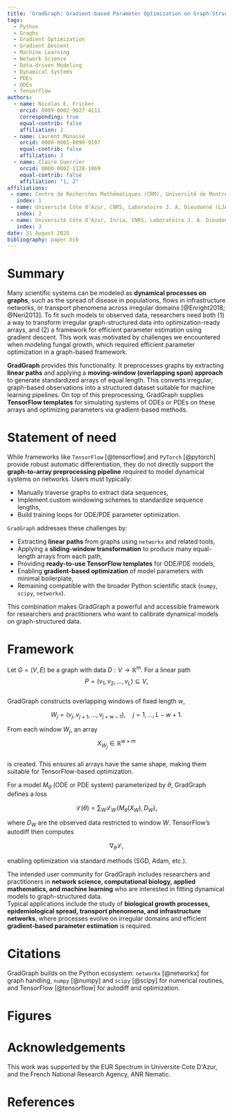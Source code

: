 ```yaml
---
title: 'GradGraph: Gradient-based Parameter Optimization on Graph-Structured Data in Python'
tags:
  - Python
  - Graphs
  - Gradient Optimization
  - Gradient Descent
  - Machine Learning
  - Network Science
  - Data-driven Modeling
  - Dynamical Systems
  - PDEs
  - ODEs
  - Tensorflow
authors:
  - name: Nicolas E. Fricker
    orcid: 0009-0002-9027-4111
    corresponding: true
    equal-contrib: false
    affiliation: 2
  - name: Laurent Monasse
    orcid: 0000-0001-8090-9107
    equal-contrib: false
    affiliation: 3
  - name: Claire Guerrier
    orcid: 0000-0002-1128-1069
    equal-contrib: false
    affiliation: "1, 2"
affiliations:
 - name: Centre de Recherches Mathématiques (CRM), Université de Montréal, CNRS, Montréal, Canada
   index: 1
 - name: Université Côte d’Azur, CNRS, Laboratoire J. A. Dieudonné (LJAD, UMR 7351), Nice, France
   index: 2
 - name: Université Côte d’Azur, Inria, CNRS, Laboratoire J. A. Dieudonné (LJAD, UMR 7351), EPC ACUMES, Nice, France
   index: 3
date: 31 August 2025
bibliography: paper.bib
---
```


# Summary

Many scientific systems can be modeled as **dynamical processes on graphs**, such as the spread of disease in populations, flows in infrastructure networks, or transport phenomena across irregular domains [@Enright2018; @Neri2013]. To fit such models to observed data, researchers need both (1) a way to transform irregular graph-structured data into optimization-ready arrays, and (2) a framework for efficient parameter estimation using gradient descent. This work was motivated by challenges we encountered when modeling fungal growth, which required efficient parameter optimization in a graph-based framework.

**GradGraph** provides this functionality. It preprocesses graphs by extracting **linear paths** and applying a **moving-window (overlapping span) approach** to generate standardized arrays of equal length. This converts irregular, graph-based observations into a structured dataset suitable for machine learning pipelines. On top of this preprocessing, GradGraph supplies **TensorFlow templates** for simulating systems of ODEs or PDEs on these arrays and optimizing parameters via gradient-based methods.  

# Statement of need

While frameworks like `TensorFlow` [@tensorflow] and `PyTorch` [@pytorch] provide robust automatic differentiation, they do not directly support the **graph-to-array preprocessing pipeline** required to model dynamical systems on networks. Users must typically:  

- Manually traverse graphs to extract data sequences,  
- Implement custom windowing schemes to standardize sequence lengths,  
- Build training loops for ODE/PDE parameter optimization.  

`GradGraph` addresses these challenges by:  

- Extracting **linear paths** from graphs using `networkx` and related tools,  
- Applying a **sliding-window transformation** to produce many equal-length arrays from each path,  
- Providing **ready-to-use TensorFlow templates** for ODE/PDE models,  
- Enabling **gradient-based optimization** of model parameters with minimal boilerplate,  
- Remaining compatible with the broader Python scientific stack (`numpy`, `scipy`, `networkx`).  

This combination makes GradGraph a powerful and accessible framework for researchers and practitioners who want to calibrate dynamical models on graph-structured data.  

# Framework

Let $G = (V, E)$ be a graph with data $D: V \to \mathbb{R}^m$. For a linear path  
$$P = (v_1, v_2, \dots, v_L) \subseteq V,$$  
GradGraph constructs overlapping windows of fixed length $w$,  

$$
W_j = (v_j, v_{j+1}, \dots, v_{j+w-1}), \quad j = 1, \dots, L-w+1.
$$  

From each window $W_j$, an array  
$$X_{W_j} \in \mathbb{R}^{w \times m}
$$  
is created. This ensures all arrays have the same shape, making them suitable for TensorFlow-based optimization.  

For a model $M_\theta$ (ODE or PDE system) parameterized by $\theta$, GradGraph defines a loss  

$$
\mathcal{L}(\theta) = \sum_{W} \mathcal{L}_W\!\left(M_\theta(X_W), D_W\right),
$$  

where $D_W$ are the observed data restricted to window $W$. TensorFlow’s autodiff then computes  

$$
\nabla_\theta \mathcal{L},
$$  

enabling optimization via standard methods (SGD, Adam, etc.).

The intended user community for GradGraph includes researchers and practitioners in **network science, computational biology, applied mathematics, and machine learning** who are interested in fitting dynamical models to graph-structured data.  
Typical applications include the study of **biological growth processes, epidemiological spread, transport phenomena, and infrastructure networks**, where processes evolve on irregular domains and efficient **gradient-based parameter estimation** is required.

# Citations

GradGraph builds on the Python ecosystem: `networkx` [@networkx] for graph handling, `numpy` [@numpy] and `scipy` [@scipy] for numerical routines, and TensorFlow [@tensorflow] for autodiff and optimization.  

# Figures

<!-- ![Example of a simple temporal subcubic graph. Nodes are colored by their time of appearance, with the root at the center and three branches extending outward. Although generated synthetically, the growth rate is treated as unknown in this example. The graph was simulated according to $\tfrac{dL}{dt} = \alpha t$ with $\alpha = 3.0$ and update rule $L = L_0 + \tfrac{dL}{dt} \cdot \Delta t$.](figures/graph.png){#fig:temporal-graph} -->

<!-- ![Training history showing convergence of the model parameters and optimization metrics.   -->
<!-- The global coefficient $\alpha$ (left) steadily increases from its initialized value ($\alpha = 1.0$) toward the ground-truth value of $3.0$.   -->
<!-- Gradient norms for both global and local parameters decay rapidly, indicating stable optimization.   -->
<!-- The training loss and mean absolute error (MAE) decrease to near zero, confirming that the model accurately reproduces the observed trajectories.   -->
<!-- The learning rate remains stable during training, illustrating that convergence is achieved without aggressive scheduling.](figures/convergance.png){#fig:training-history} -->

<!-- ![Comparison of predicted and true distance trajectories for a random subset of sequences.   -->
<!-- Each panel shows $L_{\text{true}}(t)$ (solid blue) against the model prediction $L_{\text{pred}}(t)$ (dashed orange).   -->
<!-- Across sampled sequences, the predictions closely track the ground truth, demonstrating that the trained model accurately recovers the temporal growth law from the data.](figures/length_samples.png){#fig:length-samples} -->

<!-- ![Comparison of predicted and true velocity trajectories for the same random subset of sequences as the distance trajectories.   -->
<!-- Each panel shows $v_{\text{true}}(t)$ (solid blue) and the model prediction $v_{\text{pred}}(t)$ (dashed orange), with the learned local offset $X_{0}$ shown as a dashed green baseline.   -->
<!-- The predicted global parameter $\alpha_{\text{pred}} \approx 2.96$ closely matches the ground-truth $\alpha = 3.0$, indicating that the model successfully recovered the underlying linear growth law.](figures/velocity_samples.png){#fig:velocity-samples} -->

# Acknowledgements

This work was supported by the EUR Spectrum in Universite Cote D'Azur, and the French National Research Agency, ANR Nematic.

# References
